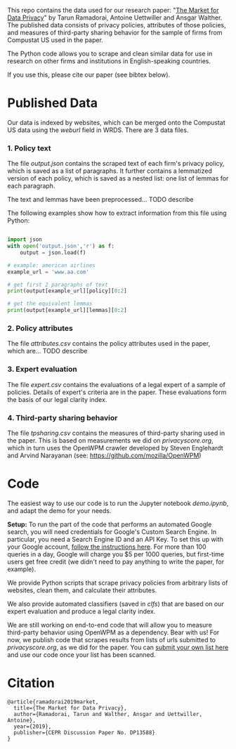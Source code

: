 This repo contains the data used for our research paper: "[The Market for Data Privacy](https://www.ssrn.com/abstract=3352175)" by Tarun Ramadorai, Antoine Uettwiller and Ansgar Walther. 
The published data consists of privacy policies, attributes of those policies, 
and measures of third-party sharing behavior
for the sample of firms from Compustat US used in the paper.

The Python code allows you to scrape and clean similar data 
for use in research on other firms and institutions in English-speaking countries.

If you use this, please cite our paper (see bibtex below).

# Published Data

Our data is indexed by websites, which can be merged onto the Compustat US data using the *weburl* field in WRDS. 
There are 3 data files.

### 1. Policy text

The file *output.json* contains the scraped text of each firm's privacy policy, which is saved as a list of paragraphs.
It further contains a lemmatized version of each policy, which is saved as a nested list: 
one list of lemmas for each paragraph. 

The text and lemmas have been preprocessed... TODO describe

The following examples show how to extract information from this file using Python:

```python

import json
with open('output.json','r') as f:
    output = json.load(f)

# example: american airlines
example_url = 'www.aa.com'

# get first 2 paragraphs of text
print(output[example_url][policy][0:2]

# get the equivalent lemmas
print(output[example_url][lemmas][0:2]
```

### 2. Policy attributes

The file *attributes.csv* contains the policy attributes used in the paper, which are... TODO describe

### 3. Expert evaluation

The file *expert.csv* contains 
the evaluations of a legal expert of a sample of policies. 
Details of expert's criteria are in the paper.
These evaluations form the basis of our legal clarity index.

### 4. Third-party sharing behavior

The file *tpsharing.csv* contains the measures of third-party sharing used in the paper. 
This is based on measurements we did on *privacyscore.org*, which in turn uses the OpenWPM
crawler developed by Steven Englehardt and Arvind Narayanan (see: https://github.com/mozilla/OpenWPM)

# Code

The easiest way to use our code is to run the Jupyter notebook *demo.ipynb*, and adapt the demo for your needs.

**Setup:** To run the part of the code that performs an automated Google search, you will need credentials 
for Google's Custom Search Engine. In particular, you need a Search Engine ID and an API Key. 
To set this up with your Google account, 
[follow the instructions here](https://developers.google.com/custom-search/v1/overview). 
For more than 100 queries in a day, Google will charge you $5 per 1000 queries, 
but first-time users get 
free credit (we didn't need to pay anything to write the paper, for example).

We provide Python scripts that scrape privacy policies from arbitrary lists of websites, 
clean them, and calculate their attributes. 

We also provide automated classifiers (saved in *clfs*)
that are based on our expert evaluation and 
produce a legal clarity index.

We are still working on end-to-end code that will allow you to measure third-party behavior
using OpenWPM as a dependency. Bear with us! 
For now, we publish code that scrapes results from lists
of urls submitted to *privacyscore.org*, as we did for the paper.
You can [submit your own list here](https://privacyscore.org/list/create/) 
and use our code once your list has been scanned.

# Citation

```
@article{ramadorai2019market,
  title={The Market for Data Privacy},
  author={Ramadorai, Tarun and Walther, Ansgar and Uettwiller, Antoine},
  year={2019},
  publisher={CEPR Discussion Paper No. DP13588}
}
```
